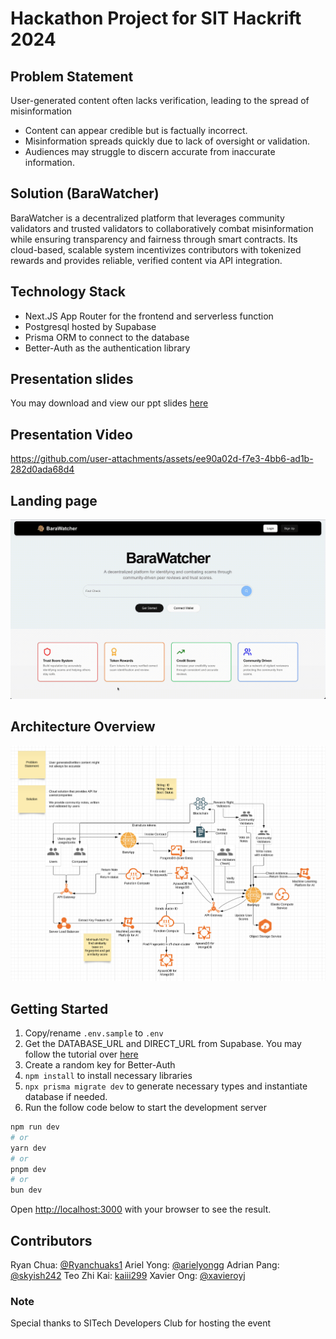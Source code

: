 # Hackathon Project for SIT Hackrift 2024

## Problem Statement
User-generated content often lacks verification, leading to the spread of misinformation
- Content can appear credible but is factually incorrect.
- Misinformation spreads quickly due to lack of oversight or validation.
- Audiences may struggle to discern accurate from inaccurate information.

## Solution (BaraWatcher)
BaraWatcher is a decentralized platform that leverages community validators and trusted validators to collaboratively combat misinformation while ensuring transparency and fairness through smart contracts. Its cloud-based, scalable system incentivizes contributors with tokenized rewards and provides reliable, verified content via API integration.

## Technology Stack
- Next.JS App Router for the frontend and serverless function
- Postgresql hosted by Supabase
- Prisma ORM to connect to the database
- Better-Auth as the authentication library

## Presentation slides
You may download and view our ppt slides [here](resources/BabyBara.pptx)

## Presentation Video
https://github.com/user-attachments/assets/ee90a02d-f7e3-4bb6-ad1b-282d0ada68d4

## Landing page
![Landing page image](resources/landing.gif)

## Architecture Overview
![Architecture overview](resources/architecture.png)

## Getting Started
1. Copy/rename `.env.sample` to `.env`
2. Get the DATABASE_URL and DIRECT_URL from Supabase. You may follow the tutorial over [here](https://supabase.com/partners/integrations/prisma)
3. Create a random key for Better-Auth
4. `npm install` to install necessary libraries
5. `npx prisma migrate dev` to generate necessary types and instantiate database if needed.
6. Run the follow code below to start the development server
```bash
npm run dev
# or
yarn dev
# or
pnpm dev
# or
bun dev
```
Open [http://localhost:3000](http://localhost:3000) with your browser to see the result.

## Contributors
Ryan Chua: [@Ryanchuaks1](https://www.github.com/Ryanchuaks1)
Ariel Yong: [@arielyongg](https://www.github.com/arielyongg)
Adrian Pang: [@skyish242](https://github.com/skyish242)
Teo Zhi Kai: [kaiii299](https://www.github.com/kaiii299)
Xavier Ong: [@xavieroyj](https://github.com/xavieroyj)


### Note
Special thanks to SITech Developers Club for hosting the event
